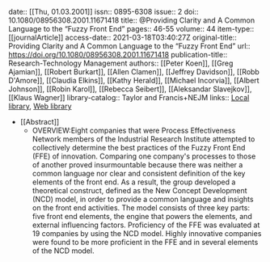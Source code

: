 date:: [[Thu, 01.03.2001]]
issn:: 0895-6308
issue:: 2
doi:: 10.1080/08956308.2001.11671418
title:: @Providing Clarity and A Common Language to the “Fuzzy Front End”
pages:: 46-55
volume:: 44
item-type:: [[journalArticle]]
access-date:: 2021-03-18T03:40:27Z
original-title:: Providing Clarity and A Common Language to the “Fuzzy Front End”
url:: https://doi.org/10.1080/08956308.2001.11671418
publication-title:: Research-Technology Management
authors:: [[Peter Koen]], [[Greg Ajamian]], [[Robert Burkart]], [[Allen Clamen]], [[Jeffrey Davidson]], [[Robb D'Amore]], [[Claudia Elkins]], [[Kathy Herald]], [[Michael Incorvia]], [[Albert Johnson]], [[Robin Karol]], [[Rebecca Seibert]], [[Aleksandar Slavejkov]], [[Klaus Wagner]]
library-catalog:: Taylor and Francis+NEJM
links:: [Local library](zotero://select/library/items/KFD7A66H), [Web library](https://www.zotero.org/users/6520516/items/KFD7A66H)

- [[Abstract]]
	- OVERVIEW:Eight companies that were Process Effectiveness Network members of the Industrial Research Institute attempted to collectively determine the best practices of the Fuzzy Front End (FFE) of innovation. Comparing one company's processes to those of another proved insurmountable because there was neither a common language nor clear and consistent definition of the key elements of the front end. As a result, the group developed a theoretical construct, defined as the New Concept Development (NCD) model, in order to provide a common language and insights on the front end activities. The model consists of three key parts: five front end elements, the engine that powers the elements, and external influencing factors. Proficiency of the FFE was evaluated at 19 companies by using the NCD model. Highly innovative companies were found to be more proficient in the FFE and in several elements of the NCD model.